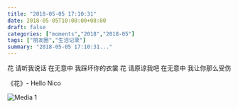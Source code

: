 ```yaml
---
title: "2018-05-05 17:10:31"
date: 2018-05-05T10:00:00+08:00
draft: false
categories: ["moments","2018","2018-05"]
tags: ["朋友圈","生活记录"]
summary: "2018-05-05 17:10:31..."
---
```


花 请听我说话
在无意中 我踩坏你的衣裳
花 请原谅我吧
在无意中 我让你那么受伤

《花》- Hello Nico

![Media 1](/Moments/photos/2018-05-05/201805051710310.jpg)

